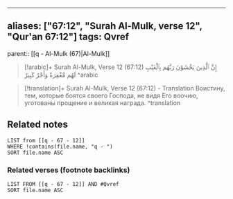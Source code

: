 
---
aliases: ["67:12", "Surah Al-Mulk, verse 12", "Qur'an 67:12"]
tags: Qvref
---

parent:: [[q - Al-Mulk (67)|Al-Mulk]]

> [!arabic]+ Surah Al-Mulk, Verse 12 (67:12)
> <span class="quran-arabic">إِنَّ ٱلَّذِينَ يَخْشَوْنَ رَبَّهُم بِٱلْغَيْبِ لَهُم مَّغْفِرَةٌ وَأَجْرٌ كَبِيرٌ</span>
^arabic

> [!translation]+ Surah Al-Mulk, Verse 12 (67:12) - Translation
> Воистину, тем, которые боятся своего Господа, не видя Его воочию, уготованы прощение и великая награда.
^translation



## Related notes
```dataview
LIST from [[q - 67 - 12]]
WHERE !contains(file.name, "q - ")
SORT file.name ASC
```

### Related verses (footnote backlinks)
```dataview
LIST FROM [[q - 67 - 12]] AND #Qvref
SORT file.name ASC
```

